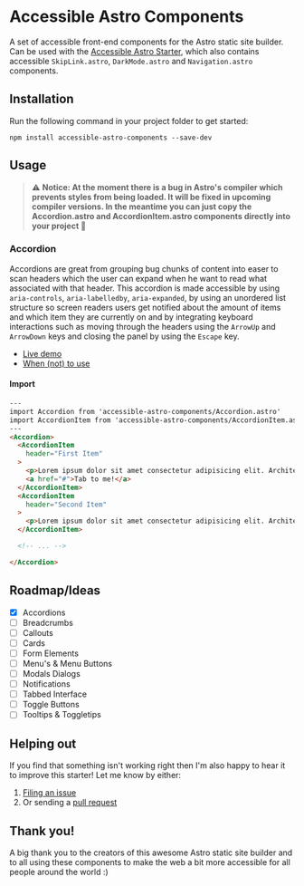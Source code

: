 # Accessible Astro Components
A set of accessible front-end components for the Astro static site builder. Can be used with the [Accessible Astro Starter](https://github.com/markteekman/accessible-astro-starter), which also contains accessible `SkipLink.astro`, `DarkMode.astro` and `Navigation.astro` components.

## Installation
Run the following command in your project folder to get started:
```console
npm install accessible-astro-components --save-dev
```

## Usage

> :warning: **Notice: At the moment there is a bug in Astro's compiler which prevents styles from being loaded. It will be fixed in upcoming compiler versions. In the meantime you can just copy the Accordion.astro and AccordionItem.astro components directly into your project 🙂**

### Accordion
Accordions are great from grouping bug chunks of content into easer to scan headers which the user can expand when he want to read what associated with that header. This accordion is made accessible by using `aria-controls`, `aria-labelledby`, `aria-expanded`, by using an unordered list structure so screen readers users get notified about the amount of items and which item they are currently on and by integrating keyboard interactions such as moving through the headers using the `ArrowUp` and `ArrowDown` keys and closing the panel by using the `Escape` key.

- [Live demo](https://accessible-astro.markteekman.nl/accordion)
- [When (not) to use](https://www.nngroup.com/articles/accordions-complex-content/)

#### Import

```html
---
import Accordion from 'accessible-astro-components/Accordion.astro'
import AccordionItem from 'accessible-astro-components/AccordionItem.astro'
---
<Accordion>
  <AccordionItem
    header="First Item"
  >
    <p>Lorem ipsum dolor sit amet consectetur adipisicing elit. Architecto quasi nobis optio? Qui in quo accusantium debitis sapiente obcaecati magnam incidunt sit. Molestiae exercitationem quibusdam quod veritatis laboriosam est tenetur. </p>
    <a href="#">Tab to me!</a>
  </AccordionItem>
  <AccordionItem
    header="Second Item"
  >
    <p>Lorem ipsum dolor sit amet consectetur adipisicing elit. Architecto quasi nobis optio? Qui in quo accusantium debitis sapiente obcaecati magnam incidunt sit. Molestiae exercitationem quibusdam quod veritatis laboriosam est tenetur. </p>
  </AccordionItem>

  <!-- ... -->

</Accordion>
```

## Roadmap/Ideas
- [x] Accordions
- [ ] Breadcrumbs
- [ ] Callouts
- [ ] Cards
- [ ] Form Elements
- [ ] Menu's & Menu Buttons
- [ ] Modals Dialogs
- [ ] Notifications
- [ ] Tabbed Interface
- [ ] Toggle Buttons
- [ ] Tooltips & Toggletips

## Helping out

If you find that something isn't working right then I'm also happy to hear it to improve this starter! Let me know by either:

1. [Filing an issue](https://github.com/markteekman/accessible-astro-components/pulls)
2. Or sending a [pull request](https://github.com/markteekman/accessible-astro-components/pulls)

## Thank you!

A big thank you to the creators of this awesome Astro static site builder and to all using these components to make the web a bit more accessible for all people around the world :)
